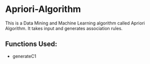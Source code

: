 # Apriori-Algorithm
This is a Data Mining and Machine Learning algorithm called Apriori Algorithm. It takes input and generates association rules.

<h2>Functions Used:</h2>
<ul>
  <li>generateC1</li>
</ul>
